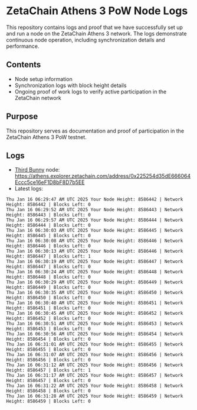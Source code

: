 # ZetaChain Athens 3 PoW Node Logs
This repository contains logs and proof that we have successfully set up and run a node on the ZetaChain Athens 3 network. The logs demonstrate continuous node operation, including synchronization details and performance.

## Contents
- Node setup information
- Synchronization logs with block height details
- Ongoing proof of work logs to verify active participation in the ZetaChain network

## Purpose
This repository serves as documentation and proof of participation in the ZetaChain Athens 3 PoW testnet.

## Logs

- [Third Bunny](https://thirdbunny.xyz/) node: https://athens.explorer.zetachain.com/address/0x225254d35dE666064Eccc5ce16eF1D8bF8D7b5EE
- Latest logs:
```
Thu Jan 16 06:29:47 AM UTC 2025 Your Node Height: 8586442 | Network Height: 8586442 | Blocks Left: 0
Thu Jan 16 06:29:52 AM UTC 2025 Your Node Height: 8586443 | Network Height: 8586443 | Blocks Left: 0
Thu Jan 16 06:29:57 AM UTC 2025 Your Node Height: 8586444 | Network Height: 8586444 | Blocks Left: 0
Thu Jan 16 06:30:03 AM UTC 2025 Your Node Height: 8586445 | Network Height: 8586445 | Blocks Left: 0
Thu Jan 16 06:30:08 AM UTC 2025 Your Node Height: 8586446 | Network Height: 8586446 | Blocks Left: 0
Thu Jan 16 06:30:13 AM UTC 2025 Your Node Height: 8586446 | Network Height: 8586447 | Blocks Left: 1
Thu Jan 16 06:30:19 AM UTC 2025 Your Node Height: 8586447 | Network Height: 8586447 | Blocks Left: 0
Thu Jan 16 06:30:24 AM UTC 2025 Your Node Height: 8586448 | Network Height: 8586448 | Blocks Left: 0
Thu Jan 16 06:30:29 AM UTC 2025 Your Node Height: 8586449 | Network Height: 8586449 | Blocks Left: 0
Thu Jan 16 06:30:35 AM UTC 2025 Your Node Height: 8586450 | Network Height: 8586450 | Blocks Left: 0
Thu Jan 16 06:30:40 AM UTC 2025 Your Node Height: 8586451 | Network Height: 8586451 | Blocks Left: 0
Thu Jan 16 06:30:45 AM UTC 2025 Your Node Height: 8586452 | Network Height: 8586452 | Blocks Left: 0
Thu Jan 16 06:30:51 AM UTC 2025 Your Node Height: 8586453 | Network Height: 8586453 | Blocks Left: 0
Thu Jan 16 06:30:56 AM UTC 2025 Your Node Height: 8586454 | Network Height: 8586454 | Blocks Left: 0
Thu Jan 16 06:31:01 AM UTC 2025 Your Node Height: 8586455 | Network Height: 8586455 | Blocks Left: 0
Thu Jan 16 06:31:07 AM UTC 2025 Your Node Height: 8586456 | Network Height: 8586456 | Blocks Left: 0
Thu Jan 16 06:31:12 AM UTC 2025 Your Node Height: 8586456 | Network Height: 8586457 | Blocks Left: 1
Thu Jan 16 06:31:17 AM UTC 2025 Your Node Height: 8586457 | Network Height: 8586457 | Blocks Left: 0
Thu Jan 16 06:31:22 AM UTC 2025 Your Node Height: 8586458 | Network Height: 8586458 | Blocks Left: 0
Thu Jan 16 06:31:28 AM UTC 2025 Your Node Height: 8586459 | Network Height: 8586459 | Blocks Left: 0
```
